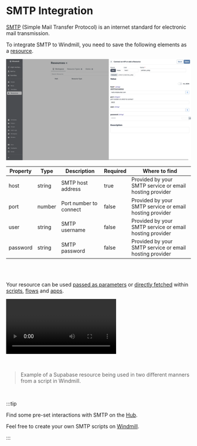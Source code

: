 # SMTP Integration

[SMTP](https://en.wikipedia.org/wiki/Simple_Mail_Transfer_Protocol) (Simple Mail Transfer Protocol) is an internet standard for electronic mail transmission.

To integrate SMTP to Windmill, you need to save the following elements as a [resource](../core_concepts/3_resources_and_types/index.mdx).

![Add SMTP Resource](../assets/integrations/add-smtp.png.webp)

| Property | Type   | Description            | Required | Where to find                                           |
| -------- | ------ | ---------------------- | -------- | ------------------------------------------------------- |
| host     | string | SMTP host address      | true     | Provided by your SMTP service or email hosting provider |
| port     | number | Port number to connect | false    | Provided by your SMTP service or email hosting provider |
| user     | string | SMTP username          | false    | Provided by your SMTP service or email hosting provider |
| password | string | SMTP password          | false    | Provided by your SMTP service or email hosting provider |

<br/><br/>

Your resource can be used [passed as parameters](../core_concepts/3_resources_and_types/index.mdx#passing-resources-as-parameters-to-scripts-preferred) or [directly fetched](../core_concepts/3_resources_and_types/index.mdx#fetching-them-from-within-a-script-by-using-the-wmill-client-in-the-respective-language) within [scripts](../script_editor/index.mdx), [flows](../flows/1_flow_editor.mdx) and [apps](../apps/0_app_editor/index.mdx).

<video
	className="border-2 rounded-lg object-cover w-full h-full dark:border-gray-800"
	controls
	src="/videos/add_resources_variables.mp4"
/>

<br/>

> Example of a Supabase resource being used in two different manners from a script in Windmill.

<br/>

:::tip

Find some pre-set interactions with SMTP on the [Hub](https://hub.windmill.dev/integrations/smtp).

Feel free to create your own SMTP scripts on [Windmill](../getting_started/00_how_to_use_windmill/index.mdx).

:::

